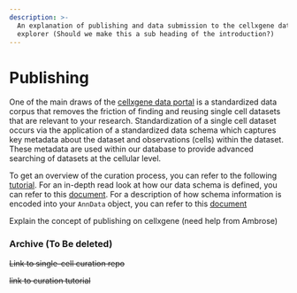 ```yaml
---
description: >-
  An explanation of publishing and data submission to the cellxgene data
  explorer (Should we make this a sub heading of the introduction?)
---
```


# Publishing

One of the main draws of the [cellxgene data portal](https://cellxgene.cziscience.com/) is a standardized data corpus that removes the friction of finding and reusing single cell datasets that are relevant to your research. Standardization of a single cell dataset occurs via the application of a standardized data schema which captures key metadata about the dataset and observations \(cells\) within the dataset. These metadata are used within our database to provide advanced searching of datasets at the cellular level.

To get an overview of the curation process, you can refer to the following [tutorial](https://github.com/chanzuckerberg/single-cell-curation/blob/tutorial-prototype/docs/curation-proto-tut.md). For an in-depth read look at how our data schema is defined, you can refer to this [document](https://github.com/chanzuckerberg/single-cell-curation/blob/main/docs/corpora_schema.md). For a description of how schema information is encoded into your `AnnData` object,  you can refer to this [document](https://github.com/chanzuckerberg/single-cell-curation/blob/ambrosecarr/schema-v1.1.1/schema/1.1.1/anndata_encoding.md) 





Explain the concept of publishing on cellxgene \(need help from Ambrose\)



### Archive \(To Be deleted\)

~~Link to single-cell curation repo~~

~~link to curation tutorial~~

~~~~

